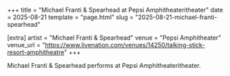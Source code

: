 +++
title = "Michael Franti & Spearhead at Pepsi Amphitheateritheater"
date = 2025-08-21
template = "page.html"
slug = "2025-08-21-michael-franti-spearhead"

[extra]
artist = "Michael Franti & Spearhead"
venue = "Pepsi Amphitheater"
venue_url = "https://www.livenation.com/venues/14250/talking-stick-resort-amphitheatre"
+++

Michael Franti & Spearhead performs at Pepsi Amphitheateritheater.
